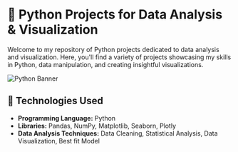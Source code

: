 # 🐍 Python Projects for Data Analysis & Visualization

Welcome to my repository of Python projects dedicated to data analysis and visualization. Here, you'll find a variety of projects showcasing my skills in Python, data manipulation, and creating insightful visualizations.

![Python Banner](https://insightspotter.com/wp-content/uploads/2020/06/Python-Data-Analysis-1024x576.png)


## 🔧 Technologies Used
- **Programming Language:** Python
- **Libraries:** Pandas, NumPy, Matplotlib, Seaborn, Plotly
- **Data Analysis Techniques:** Data Cleaning, Statistical Analysis, Data Visualization, Best fit Model


